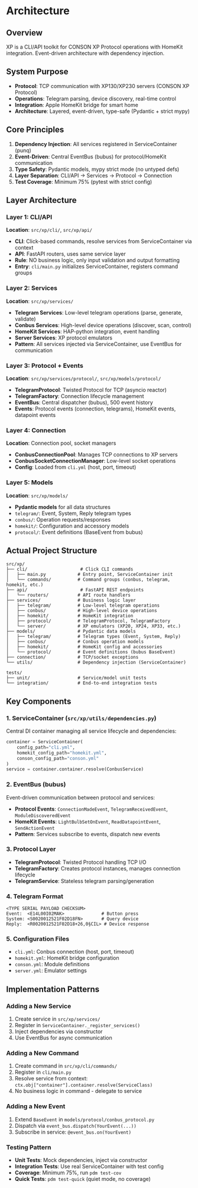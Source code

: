 # Architecture

## Overview
XP is a CLI/API toolkit for CONSON XP Protocol operations with HomeKit integration. Event-driven architecture with dependency injection.

## System Purpose
- **Protocol**: TCP communication with XP130/XP230 servers (CONSON XP Protocol)
- **Operations**: Telegram parsing, device discovery, real-time control
- **Integration**: Apple HomeKit bridge for smart home
- **Architecture**: Layered, event-driven, type-safe (Pydantic + strict mypy)

## Core Principles
1. **Dependency Injection**: All services registered in ServiceContainer (punq)
2. **Event-Driven**: Central EventBus (bubus) for protocol/HomeKit communication
3. **Type Safety**: Pydantic models, mypy strict mode (no untyped defs)
4. **Layer Separation**: CLI/API → Services → Protocol → Connection
5. **Test Coverage**: Minimum 75% (pytest with strict config)

## Layer Architecture

### Layer 1: CLI/API
**Location**: `src/xp/cli/`, `src/xp/api/`
- **CLI**: Click-based commands, resolve services from ServiceContainer via context
- **API**: FastAPI routers, uses same service layer
- **Rule**: NO business logic, only input validation and output formatting
- **Entry**: `cli/main.py` initializes ServiceContainer, registers command groups

### Layer 2: Services
**Location**: `src/xp/services/`
- **Telegram Services**: Low-level telegram operations (parse, generate, validate)
- **Conbus Services**: High-level device operations (discover, scan, control)
- **HomeKit Services**: HAP-python integration, event handling
- **Server Services**: XP protocol emulators
- **Pattern**: All services injected via ServiceContainer, use EventBus for communication

### Layer 3: Protocol + Events
**Location**: `src/xp/services/protocol/`, `src/xp/models/protocol/`
- **TelegramProtocol**: Twisted Protocol for TCP (asyncio reactor)
- **TelegramFactory**: Connection lifecycle management
- **EventBus**: Central dispatcher (bubus), 500 event history
- **Events**: Protocol events (connection, telegrams), HomeKit events, datapoint events

### Layer 4: Connection
**Location**: Connection pool, socket managers
- **ConbusConnectionPool**: Manages TCP connections to XP servers
- **ConbusSocketConnectionManager**: Low-level socket operations
- **Config**: Loaded from `cli.yml` (host, port, timeout)

### Layer 5: Models
**Location**: `src/xp/models/`
- **Pydantic models** for all data structures
- `telegram/`: Event, System, Reply telegram types
- `conbus/`: Operation requests/responses
- `homekit/`: Configuration and accessory models
- `protocol/`: Event definitions (BaseEvent from bubus)

## Actual Project Structure
```
src/xp/
├── cli/                    # Click CLI commands
│   ├── main.py            # Entry point, ServiceContainer init
│   └── commands/          # Command groups (conbus, telegram, homekit, etc.)
├── api/                    # FastAPI REST endpoints
│   └── routers/           # API route handlers
├── services/              # Business logic layer
│   ├── telegram/          # Low-level telegram operations
│   ├── conbus/            # High-level device operations
│   ├── homekit/           # HomeKit integration
│   ├── protocol/          # TelegramProtocol, TelegramFactory
│   └── server/            # XP emulators (XP20, XP24, XP33, etc.)
├── models/                # Pydantic data models
│   ├── telegram/          # Telegram types (Event, System, Reply)
│   ├── conbus/            # Conbus operation models
│   ├── homekit/           # HomeKit config and accessories
│   └── protocol/          # Event definitions (bubus BaseEvent)
├── connection/            # TCP/socket exceptions
└── utils/                 # Dependency injection (ServiceContainer)

tests/
├── unit/                  # Service/model unit tests
└── integration/           # End-to-end integration tests
```

## Key Components

### 1. ServiceContainer (`src/xp/utils/dependencies.py`)
Central DI container managing all service lifecycle and dependencies:
```python
container = ServiceContainer(
    config_path="cli.yml",
    homekit_config_path="homekit.yml",
    conson_config_path="conson.yml"
)
service = container.container.resolve(ConbusService)
```

### 2. EventBus (bubus)
Event-driven communication between protocol and services:
- **Protocol Events**: `ConnectionMadeEvent`, `TelegramReceivedEvent`, `ModuleDiscoveredEvent`
- **HomeKit Events**: `LightBulbSetOnEvent`, `ReadDatapointEvent`, `SendActionEvent`
- **Pattern**: Services subscribe to events, dispatch new events

### 3. Protocol Layer
- **TelegramProtocol**: Twisted Protocol handling TCP I/O
- **TelegramFactory**: Creates protocol instances, manages connection lifecycle
- **TelegramService**: Stateless telegram parsing/generation

### 4. Telegram Format
```
<TYPE SERIAL PAYLOAD CHECKSUM>
Event:  <E14L00I02MAK>              # Button press
System: <S0020012521F02D18FN>       # Query device
Reply:  <R0020012521F02D18+26,0§CIL> # Device response
```

### 5. Configuration Files
- `cli.yml`: Conbus connection (host, port, timeout)
- `homekit.yml`: HomeKit bridge configuration
- `conson.yml`: Module definitions
- `server.yml`: Emulator settings

## Implementation Patterns

### Adding a New Service
1. Create service in `src/xp/services/`
2. Register in `ServiceContainer._register_services()`
3. Inject dependencies via constructor
4. Use EventBus for async communication

### Adding a New Command
1. Create command in `src/xp/cli/commands/`
2. Register in `cli/main.py`
3. Resolve service from context: `ctx.obj["container"].container.resolve(ServiceClass)`
4. No business logic in command - delegate to service

### Adding a New Event
1. Extend `BaseEvent` in `models/protocol/conbus_protocol.py`
2. Dispatch via `event_bus.dispatch(YourEvent(...))`
3. Subscribe in service: `@event_bus.on(YourEvent)`

### Testing Pattern
- **Unit Tests**: Mock dependencies, inject via constructor
- **Integration Tests**: Use real ServiceContainer with test config
- **Coverage**: Minimum 75%, run `pdm test-cov`
- **Quick Tests**: `pdm test-quick` (quiet mode, no coverage)


